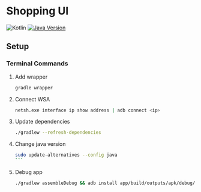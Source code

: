 # Shopping UI

![Kotlin](https://img.shields.io/badge/kotlin-2.0.0-blue) [![Java Version](https://img.shields.io/badge/java-17-blue)](https://www.oracle.com/java/technologies/downloads/)

## Setup

### Terminal Commands

1. Add wrapper

   ```bash
   gradle wrapper
   ```

2. Connect WSA

   ```bash
   netsh.exe interface ip show address | adb connect <ip>
   ```

3. Update dependencies

   ```bash
   ./gradlew --refresh-dependencies
   ```

4. Change java version

   ````bash
   sudo update-alternatives --config java
   ```

   ````

5. Debug app

   ```bash
   ./gradlew assembleDebug && adb install app/build/outputs/apk/debug/app-debug.apk
   ```
